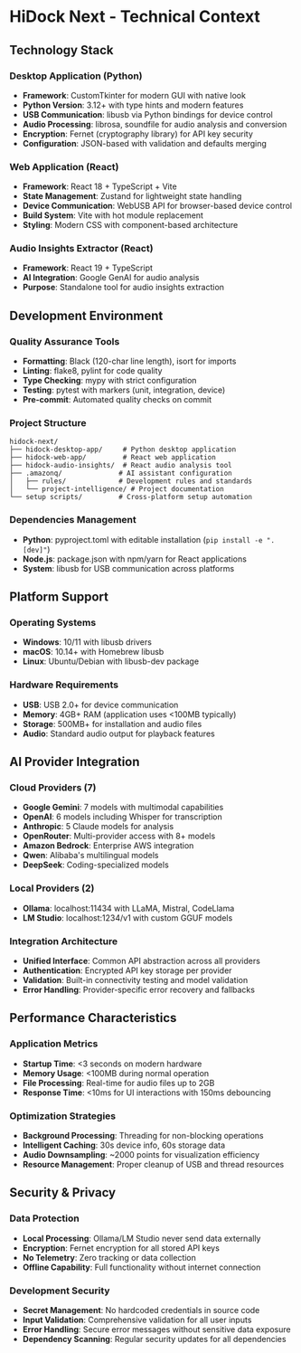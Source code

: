 # HiDock Next - Technical Context

## Technology Stack

### Desktop Application (Python)
- **Framework**: CustomTkinter for modern GUI with native look
- **Python Version**: 3.12+ with type hints and modern features
- **USB Communication**: libusb via Python bindings for device control
- **Audio Processing**: librosa, soundfile for audio analysis and conversion
- **Encryption**: Fernet (cryptography library) for API key security
- **Configuration**: JSON-based with validation and defaults merging

### Web Application (React)
- **Framework**: React 18 + TypeScript + Vite
- **State Management**: Zustand for lightweight state handling
- **Device Communication**: WebUSB API for browser-based device control
- **Build System**: Vite with hot module replacement
- **Styling**: Modern CSS with component-based architecture

### Audio Insights Extractor (React)
- **Framework**: React 19 + TypeScript
- **AI Integration**: Google GenAI for audio analysis
- **Purpose**: Standalone tool for audio insights extraction

## Development Environment

### Quality Assurance Tools
- **Formatting**: Black (120-char line length), isort for imports
- **Linting**: flake8, pylint for code quality
- **Type Checking**: mypy with strict configuration
- **Testing**: pytest with markers (unit, integration, device)
- **Pre-commit**: Automated quality checks on commit

### Project Structure
```
hidock-next/
├── hidock-desktop-app/     # Python desktop application
├── hidock-web-app/         # React web application  
├── hidock-audio-insights/  # React audio analysis tool
├── .amazonq/              # AI assistant configuration
│   ├── rules/             # Development rules and standards
│   └── project-intelligence/ # Project documentation
└── setup scripts/         # Cross-platform setup automation
```

### Dependencies Management
- **Python**: pyproject.toml with editable installation (`pip install -e ".[dev]"`)
- **Node.js**: package.json with npm/yarn for React applications
- **System**: libusb for USB communication across platforms

## Platform Support

### Operating Systems
- **Windows**: 10/11 with libusb drivers
- **macOS**: 10.14+ with Homebrew libusb
- **Linux**: Ubuntu/Debian with libusb-dev package

### Hardware Requirements
- **USB**: USB 2.0+ for device communication
- **Memory**: 4GB+ RAM (application uses <100MB typically)
- **Storage**: 500MB+ for installation and audio files
- **Audio**: Standard audio output for playback features

## AI Provider Integration

### Cloud Providers (7)
- **Google Gemini**: 7 models with multimodal capabilities
- **OpenAI**: 6 models including Whisper for transcription
- **Anthropic**: 5 Claude models for analysis
- **OpenRouter**: Multi-provider access with 8+ models
- **Amazon Bedrock**: Enterprise AWS integration
- **Qwen**: Alibaba's multilingual models
- **DeepSeek**: Coding-specialized models

### Local Providers (2)
- **Ollama**: localhost:11434 with LLaMA, Mistral, CodeLlama
- **LM Studio**: localhost:1234/v1 with custom GGUF models

### Integration Architecture
- **Unified Interface**: Common API abstraction across all providers
- **Authentication**: Encrypted API key storage per provider
- **Validation**: Built-in connectivity testing and model validation
- **Error Handling**: Provider-specific error recovery and fallbacks

## Performance Characteristics

### Application Metrics
- **Startup Time**: <3 seconds on modern hardware
- **Memory Usage**: <100MB during normal operation
- **File Processing**: Real-time for audio files up to 2GB
- **Response Time**: <10ms for UI interactions with 150ms debouncing

### Optimization Strategies
- **Background Processing**: Threading for non-blocking operations
- **Intelligent Caching**: 30s device info, 60s storage data
- **Audio Downsampling**: ~2000 points for visualization efficiency
- **Resource Management**: Proper cleanup of USB and thread resources

## Security & Privacy

### Data Protection
- **Local Processing**: Ollama/LM Studio never send data externally
- **Encryption**: Fernet encryption for all stored API keys
- **No Telemetry**: Zero tracking or data collection
- **Offline Capability**: Full functionality without internet connection

### Development Security
- **Secret Management**: No hardcoded credentials in source code
- **Input Validation**: Comprehensive validation for all user inputs
- **Error Handling**: Secure error messages without sensitive data exposure
- **Dependency Scanning**: Regular security updates for all dependencies
